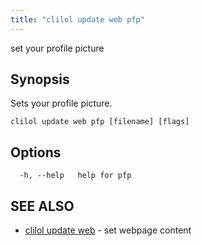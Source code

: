 ```yaml
---
title: "clilol update web pfp"
---
```


set your profile picture

## Synopsis

Sets your profile picture.

```
clilol update web pfp [filename] [flags]
```

## Options

```
  -h, --help   help for pfp
```

## SEE ALSO

* [clilol update web](clilol_update_web.md)	 - set webpage content
